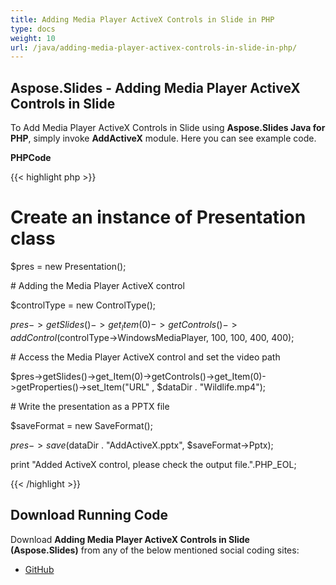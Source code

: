 ```yaml
---
title: Adding Media Player ActiveX Controls in Slide in PHP
type: docs
weight: 10
url: /java/adding-media-player-activex-controls-in-slide-in-php/
---
```


## **Aspose.Slides - Adding Media Player ActiveX Controls in Slide**
To Add Media Player ActiveX Controls in Slide using **Aspose.Slides Java for PHP**, simply invoke **AddActiveX** module. Here you can see example code.

**PHPCode**

{{< highlight php >}}

 # Create an instance of Presentation class

$pres = new Presentation();

\# Adding the Media Player ActiveX control

$controlType = new ControlType();

$pres->getSlides()->get_Item(0)->getControls()->addControl($controlType->WindowsMediaPlayer, 100, 100, 400, 400);

\# Access the Media Player ActiveX control and set the video path

$pres->getSlides()->get_Item(0)->getControls()->get_Item(0)->getProperties()->set_Item("URL" ,  $dataDir . "Wildlife.mp4");

\# Write the presentation as a PPTX file

$saveFormat = new SaveFormat();

$pres->save($dataDir . "AddActiveX.pptx", $saveFormat->Pptx);

print "Added ActiveX control, please check the output file.".PHP_EOL;

{{< /highlight >}}
## **Download Running Code**
Download **Adding Media Player ActiveX Controls in Slide (Aspose.Slides)** from any of the below mentioned social coding sites:

- [GitHub](https://github.com/aspose-slides/Aspose.Slides-for-Java/blob/master/Plugins/Aspose_Slides_Java_for_PHP/src/aspose/slides/WorkingWithActiveXControls/AddActiveX.php)
